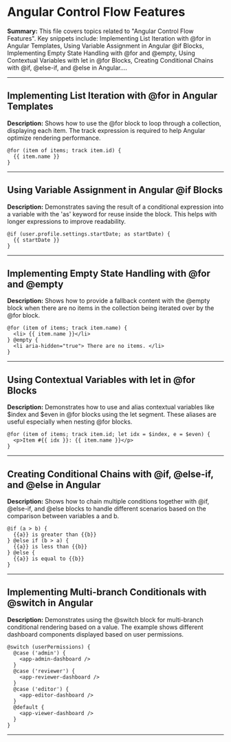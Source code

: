 # Angular Control Flow Features

**Summary:** This file covers topics related to "Angular Control Flow Features". Key snippets include: Implementing List Iteration with @for in Angular Templates, Using Variable Assignment in Angular @if Blocks, Implementing Empty State Handling with @for and @empty, Using Contextual Variables with let in @for Blocks, Creating Conditional Chains with @if, @else-if, and @else in Angular....

---

## Implementing List Iteration with @for in Angular Templates

**Description:** Shows how to use the @for block to loop through a collection, displaying each item. The track expression is required to help Angular optimize rendering performance.

```angular-html
@for (item of items; track item.id) {
  {{ item.name }}
}
```

---

## Using Variable Assignment in Angular @if Blocks

**Description:** Demonstrates saving the result of a conditional expression into a variable with the 'as' keyword for reuse inside the block. This helps with longer expressions to improve readability.

```angular-html
@if (user.profile.settings.startDate; as startDate) {
  {{ startDate }}
}
```

---

## Implementing Empty State Handling with @for and @empty

**Description:** Shows how to provide a fallback content with the @empty block when there are no items in the collection being iterated over by the @for block.

```angular-html
@for (item of items; track item.name) {
  <li> {{ item.name }}</li>
} @empty {
  <li aria-hidden="true"> There are no items. </li>
}
```

---

## Using Contextual Variables with let in @for Blocks

**Description:** Demonstrates how to use and alias contextual variables like $index and $even in @for blocks using the let segment. These aliases are useful especially when nesting @for blocks.

```angular-html
@for (item of items; track item.id; let idx = $index, e = $even) {
  <p>Item #{{ idx }}: {{ item.name }}</p>
}
```

---

## Creating Conditional Chains with @if, @else-if, and @else in Angular

**Description:** Shows how to chain multiple conditions together with @if, @else-if, and @else blocks to handle different scenarios based on the comparison between variables a and b.

```angular-html
@if (a > b) {
  {{a}} is greater than {{b}}
} @else if (b > a) {
  {{a}} is less than {{b}}
} @else {
  {{a}} is equal to {{b}}
}
```

---

## Implementing Multi-branch Conditionals with @switch in Angular

**Description:** Demonstrates using the @switch block for multi-branch conditional rendering based on a value. The example shows different dashboard components displayed based on user permissions.

```angular-html
@switch (userPermissions) {
  @case ('admin') {
    <app-admin-dashboard />
  }
  @case ('reviewer') {
    <app-reviewer-dashboard />
  }
  @case ('editor') {
    <app-editor-dashboard />
  }
  @default {
    <app-viewer-dashboard />
  }
}
```

---
